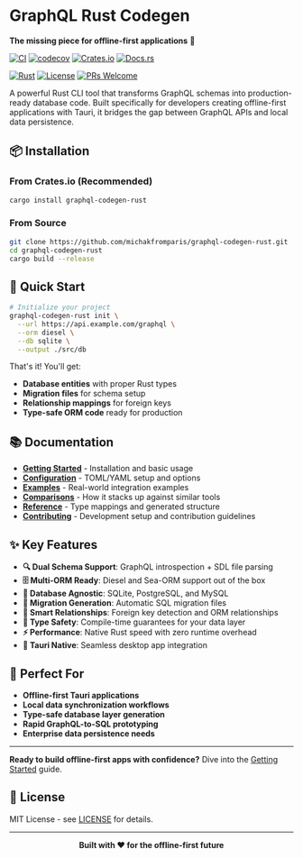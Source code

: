 # GraphQL Rust Codegen

**The missing piece for offline-first applications** 🚀

[![CI](https://github.com/michakfromparis/graphql-codegen-rust/actions/workflows/ci.yml/badge.svg)](https://github.com/michakfromparis/graphql-codegen-rust/actions)
[![codecov](https://codecov.io/gh/michakfromparis/graphql-codegen-rust/branch/main/graph/badge.svg)](https://codecov.io/gh/michakfromparis/graphql-codegen-rust)
[![Crates.io](https://img.shields.io/crates/v/graphql-codegen-rust.svg)](https://crates.io/crates/graphql-codegen-rust)
[![Docs.rs](https://docs.rs/graphql-codegen-rust/badge.svg)](https://docs.rs/graphql-codegen-rust)

[![Rust](https://img.shields.io/badge/rust-1.86%2B-orange)](https://www.rust-lang.org)
[![License](https://img.shields.io/badge/License-MIT-blue.svg)](https://github.com/michakfromparis/graphql-codegen-rust/blob/main/LICENSE)
[![PRs Welcome](https://img.shields.io/badge/PRs-welcome-brightgreen.svg)](https://github.com/michakfromparis/graphql-codegen-rust/blob/main/docs/contributing.md)

A powerful Rust CLI tool that transforms GraphQL schemas into production-ready database code. Built specifically for developers creating offline-first applications with Tauri, it bridges the gap between GraphQL APIs and local data persistence.

## 📦 Installation

### From Crates.io (Recommended)

```bash
cargo install graphql-codegen-rust
```

### From Source

```bash
git clone https://github.com/michakfromparis/graphql-codegen-rust.git
cd graphql-codegen-rust
cargo build --release
```

## 🚀 Quick Start

```bash
# Initialize your project
graphql-codegen-rust init \
  --url https://api.example.com/graphql \
  --orm diesel \
  --db sqlite \
  --output ./src/db
```

That's it! You'll get:
- **Database entities** with proper Rust types
- **Migration files** for schema setup
- **Relationship mappings** for foreign keys
- **Type-safe ORM code** ready for production

## 📚 Documentation

- **[Getting Started](docs/getting-started.md)** - Installation and basic usage
- **[Configuration](docs/configuration.md)** - TOML/YAML setup and options
- **[Examples](docs/examples.md)** - Real-world integration examples
- **[Comparisons](docs/comparisons.md)** - How it stacks up against similar tools
- **[Reference](docs/reference.md)** - Type mappings and generated structure
- **[Contributing](docs/contributing.md)** - Development setup and contribution guidelines

## ✨ Key Features

- **🔍 Dual Schema Support**: GraphQL introspection + SDL file parsing
- **🗄️ Multi-ORM Ready**: Diesel and Sea-ORM support out of the box
- **💾 Database Agnostic**: SQLite, PostgreSQL, and MySQL
- **🔄 Migration Generation**: Automatic SQL migration files
- **🔗 Smart Relationships**: Foreign key detection and ORM relationships
- **🎯 Type Safety**: Compile-time guarantees for your data layer
- **⚡ Performance**: Native Rust speed with zero runtime overhead
- **🔧 Tauri Native**: Seamless desktop app integration

## 🎯 Perfect For

- **Offline-first Tauri applications**
- **Local data synchronization workflows**
- **Type-safe database layer generation**
- **Rapid GraphQL-to-SQL prototyping**
- **Enterprise data persistence needs**

---

**Ready to build offline-first apps with confidence?** Dive into the [Getting Started](docs/getting-started.md) guide.

## 📄 License

MIT License - see [LICENSE](LICENSE) for details.

---

<p align="center">
  <strong>Built with ❤️ for the offline-first future</strong>
</p>
